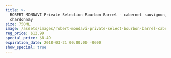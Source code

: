 ```yaml
---
title: >-
  ROBERT MONDAVI Private Selection Bourbon Barrel - cabernet sauvignon,
  chardonnay
size: 750ML
image: /assets/images/robert-mondavi-private-select-bourbon-barrel-cabernet.png
reg_price: $12.99
special_price: $8.49
expiration_date: 2018-03-21 00:00:00 -0600
show_special: true
---
```


